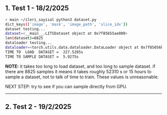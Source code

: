 ## 1. Test 1 - $18/2/2025$
```sh
⚡ main ~/ileri_sayisal python3 dataset.py
dict_keys(['image', 'mask', 'image_path', 'slice_idx'])
dataset testing...
dataset=<__main__.LITSDataset object at 0x7f85655ae800>
len(dataset)=8825
dataloader testing...
dataloader=<torch.utils.data.dataloader.DataLoader object at 0x7f85656b3e50>
TIME TO  LOAD  DATASET =  227.5285s
TIME TO SAMPLE DATASET =  5.9275s
```

**NOTE:** it takes too long to load dataset, and too long to sample dataset. if there are 8825 samples 
it means it takes roughly $52310$ s or $15$ hours to sample a dataset, not to talk of time to train. 
These values is unreasonable. 

NEXT STEP: try to see if you can sample directly from GPU.

----

## 2. Test 2 - $19/2/2025$
